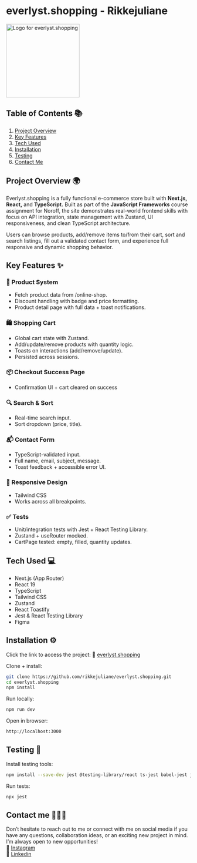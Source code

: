 # everlyst.shopping - Rikkejuliane  
<img src="https://github.com/user-attachments/assets/fde38969-5169-4ded-a8c7-e097ba549164" alt="Logo for everlyst.shopping" height="200px">


## Table of Contents 📚  
1. [Project Overview](#project-overview-)   
2. [Key Features](#key-features-)
3. [Tech Used](#tech-used-) 
4. [Installation](#installation-) 
5. [Testing](#testing-) 
6. [Contact Me](#contact-me-)

## Project Overview 🌍   
Everlyst.shopping is a fully functional e-commerce store built with **Next.js, React,** and **TypeScript.** Built as part of the **JavaScript Frameworks** course assignment for Noroff, the site demonstrates real-world frontend skills with focus on API integration, state management with Zustand, UI responsiveness, and clean TypeScript architecture.

Users can browse products, add/remove items to/from their cart, sort and search listings, fill out a validated contact form, and experience full responsive and dynamic shopping behavior.

## Key Features ✨    
### 🛒 Product System
* Fetch product data from /online-shop.
* Discount handling with badge and price formatting.
* Product detail page with full data + toast notifications.

### 🛍️ Shopping Cart
* Global cart state with Zustand.
* Add/update/remove products with quantity logic.
* Toasts on interactions (add/remove/update).
* Persisted across sessions.

### 📦 Checkout Success Page
* Confirmation UI + cart cleared on success

### 🔍 Search & Sort
* Real-time search input.
* Sort dropdown (price, title).

### 📬 Contact Form
* TypeScript-validated input.
* Full name, email, subject, message.
* Toast feedback + accessible error UI.

### 💅 Responsive Design
* Tailwind CSS
* Works across all breakpoints.

### ✅ Tests
* Unit/integration tests with Jest + React Testing Library.
* Zustand + useRouter mocked.
* CartPage tested: empty, filled, quantity updates.

## Tech Used 💻 
* Next.js (App Router)
* React 19
* TypeScript
* Tailwind CSS
* Zustand
* React Toastify
* Jest & React Testing Library
* Figma

## Installation ⚙️
Click the link to access the project: 🔗 [everlyst.shopping]()

Clone + install:
```bash
git clone https://github.com/rikkejuliane/everlyst.shopping.git
cd everlyst.shopping
npm install
```

Run locally:
```bash
npm run dev
````

Open in browser:
```bash
http://localhost:3000
```

## Testing 🧪
Install testing tools:
```bash
npm install --save-dev jest @testing-library/react ts-jest babel-jest jest-environment-jsdom
```

Run tests:
```bash
npx jest
```

## Contact me 🙋🏽‍♀️  
Don’t hesitate to reach out to me or connect with me on social media if you have any questions, collaboration ideas, or an exciting new project in mind. I’m always open to new opportunities!   
🩷 [Instagram](https://www.instagram.com/rikkejuliane/)  
💙 [Linkedin](https://www.linkedin.com/in/rikkejuliane/)  
